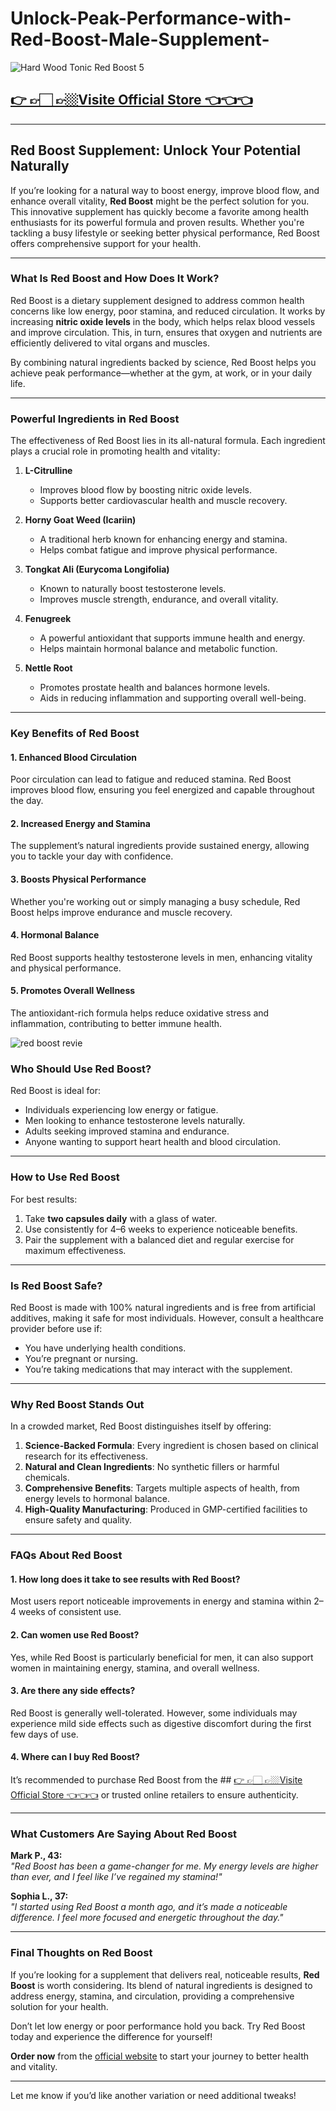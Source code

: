 # Unlock-Peak-Performance-with-Red-Boost-Male-Supplement-


![Hard Wood Tonic Red Boost 5](https://github.com/user-attachments/assets/074f3e41-d4ba-4123-a4fe-93714a67f7f9)

## [👉 👉🏻 👉🏼Visite Official Store 👈👈👈](https://tinyurl.com/zdyk95zm )

---

## **Red Boost Supplement: Unlock Your Potential Naturally**

If you’re looking for a natural way to boost energy, improve blood flow, and enhance overall vitality, **Red Boost** might be the perfect solution for you. This innovative supplement has quickly become a favorite among health enthusiasts for its powerful formula and proven results. Whether you're tackling a busy lifestyle or seeking better physical performance, Red Boost offers comprehensive support for your health.  

---

### **What Is Red Boost and How Does It Work?**

Red Boost is a dietary supplement designed to address common health concerns like low energy, poor stamina, and reduced circulation. It works by increasing **nitric oxide levels** in the body, which helps relax blood vessels and improve circulation. This, in turn, ensures that oxygen and nutrients are efficiently delivered to vital organs and muscles.  

By combining natural ingredients backed by science, Red Boost helps you achieve peak performance—whether at the gym, at work, or in your daily life.  

---

### **Powerful Ingredients in Red Boost**

The effectiveness of Red Boost lies in its all-natural formula. Each ingredient plays a crucial role in promoting health and vitality:  

1. **L-Citrulline**  
   - Improves blood flow by boosting nitric oxide levels.  
   - Supports better cardiovascular health and muscle recovery.  

2. **Horny Goat Weed (Icariin)**  
   - A traditional herb known for enhancing energy and stamina.  
   - Helps combat fatigue and improve physical performance.  

3. **Tongkat Ali (Eurycoma Longifolia)**  
   - Known to naturally boost testosterone levels.  
   - Improves muscle strength, endurance, and overall vitality.  

4. **Fenugreek**  
   - A powerful antioxidant that supports immune health and energy.  
   - Helps maintain hormonal balance and metabolic function.  

5. **Nettle Root**  
   - Promotes prostate health and balances hormone levels.  
   - Aids in reducing inflammation and supporting overall well-being.  

---

### **Key Benefits of Red Boost**

#### 1. **Enhanced Blood Circulation**  
Poor circulation can lead to fatigue and reduced stamina. Red Boost improves blood flow, ensuring you feel energized and capable throughout the day.  

#### 2. **Increased Energy and Stamina**  
The supplement’s natural ingredients provide sustained energy, allowing you to tackle your day with confidence.  

#### 3. **Boosts Physical Performance**  
Whether you're working out or simply managing a busy schedule, Red Boost helps improve endurance and muscle recovery.  

#### 4. **Hormonal Balance**  
Red Boost supports healthy testosterone levels in men, enhancing vitality and physical performance.  

#### 5. **Promotes Overall Wellness**  
The antioxidant-rich formula helps reduce oxidative stress and inflammation, contributing to better immune health.  

![red boost revie](https://github.com/user-attachments/assets/ff34ebd0-d9a0-483d-9408-601a0e81cac9)



### **Who Should Use Red Boost?**

Red Boost is ideal for:  
- Individuals experiencing low energy or fatigue.  
- Men looking to enhance testosterone levels naturally.  
- Adults seeking improved stamina and endurance.  
- Anyone wanting to support heart health and blood circulation.  

---

### **How to Use Red Boost**

For best results:  
1. Take **two capsules daily** with a glass of water.  
2. Use consistently for 4–6 weeks to experience noticeable benefits.  
3. Pair the supplement with a balanced diet and regular exercise for maximum effectiveness.  

---

### **Is Red Boost Safe?**

Red Boost is made with 100% natural ingredients and is free from artificial additives, making it safe for most individuals. However, consult a healthcare provider before use if:  
- You have underlying health conditions.  
- You’re pregnant or nursing.  
- You’re taking medications that may interact with the supplement.  

---

### **Why Red Boost Stands Out**

In a crowded market, Red Boost distinguishes itself by offering:  

1. **Science-Backed Formula**: Every ingredient is chosen based on clinical research for its effectiveness.  
2. **Natural and Clean Ingredients**: No synthetic fillers or harmful chemicals.  
3. **Comprehensive Benefits**: Targets multiple aspects of health, from energy levels to hormonal balance.  
4. **High-Quality Manufacturing**: Produced in GMP-certified facilities to ensure safety and quality.  

---

### **FAQs About Red Boost**

#### **1. How long does it take to see results with Red Boost?**  
Most users report noticeable improvements in energy and stamina within 2–4 weeks of consistent use.  

#### **2. Can women use Red Boost?**  
Yes, while Red Boost is particularly beneficial for men, it can also support women in maintaining energy, stamina, and overall wellness.  

#### **3. Are there any side effects?**  
Red Boost is generally well-tolerated. However, some individuals may experience mild side effects such as digestive discomfort during the first few days of use.  

#### **4. Where can I buy Red Boost?**  
It’s recommended to purchase Red Boost from the ## [👉 👉🏻 👉🏼Visite Official Store 👈👈👈](https://tinyurl.com/zdyk95zm ) or trusted online retailers to ensure authenticity.  

---

### **What Customers Are Saying About Red Boost**

**Mark P., 43:**  
*"Red Boost has been a game-changer for me. My energy levels are higher than ever, and I feel like I’ve regained my stamina!"*  

**Sophia L., 37:**  
*"I started using Red Boost a month ago, and it’s made a noticeable difference. I feel more focused and energetic throughout the day."*  

---

### **Final Thoughts on Red Boost**

If you’re looking for a supplement that delivers real, noticeable results, **Red Boost** is worth considering. Its blend of natural ingredients is designed to address energy, stamina, and circulation, providing a comprehensive solution for your health.  

Don’t let low energy or poor performance hold you back. Try Red Boost today and experience the difference for yourself!  

**Order now** from the [official website](#) to start your journey to better health and vitality.

--- 

Let me know if you’d like another variation or need additional tweaks!
